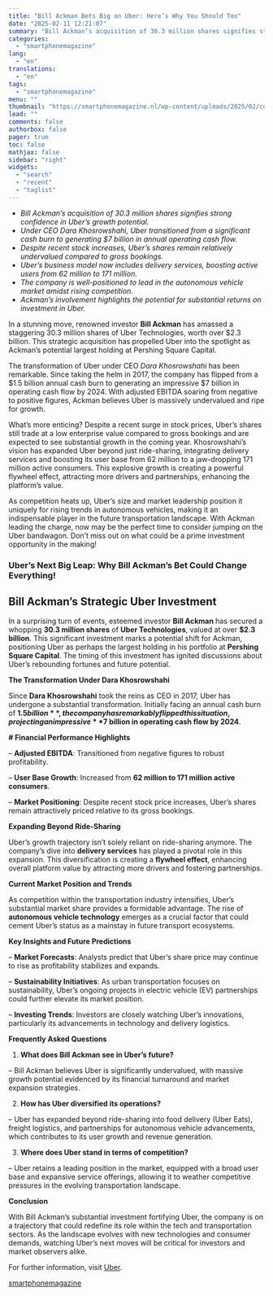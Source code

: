 ```yaml
---
title: "Bill Ackman Bets Big on Uber: Here’s Why You Should Too"
date: "2025-02-11 12:21:07"
summary: "Bill Ackman’s acquisition of 30.3 million shares signifies strong confidence in Uber’s growth potential.Under CEO Dara Khosrowshahi, Uber transitioned from a significant cash burn to generating $7 billion in annual operating cash flow.Despite recent stock increases, Uber’s shares remain relatively undervalued compared to gross bookings.Uber’s business model now includes delivery..."
categories:
  - "smartphonemagazine"
lang:
  - "en"
translations:
  - "en"
tags:
  - "smartphonemagazine"
menu: ""
thumbnail: "https://smartphonemagazine.nl/wp-content/uploads/2025/02/compressed_img-2HZXBJ9h6aP4xBbcGHFYSFuH-480x384.png"
lead: ""
comments: false
authorbox: false
pager: true
toc: false
mathjax: false
sidebar: "right"
widgets:
  - "search"
  - "recent"
  - "taglist"
---
```


* *Bill Ackman’s acquisition of 30.3 million shares signifies strong confidence in Uber’s growth potential.*
* *Under CEO Dara Khosrowshahi, Uber transitioned from a significant cash burn to generating $7 billion in annual operating cash flow.*
* *Despite recent stock increases, Uber’s shares remain relatively undervalued compared to gross bookings.*
* *Uber’s business model now includes delivery services, boosting active users from 62 million to 171 million.*
* *The company is well-positioned to lead in the autonomous vehicle market amidst rising competition.*
* *Ackman’s involvement highlights the potential for substantial returns on investment in Uber.*

In a stunning move, renowned investor **Bill Ackman** has amassed a staggering 30.3 million shares of Uber Technologies, worth over $2.3 billion. This strategic acquisition has propelled Uber into the spotlight as Ackman’s potential largest holding at Pershing Square Capital.

The transformation of Uber under CEO *Dara Khosrowshahi* has been remarkable. Since taking the helm in 2017, the company has flipped from a $1.5 billion annual cash burn to generating an impressive $7 billion in operating cash flow by 2024. With adjusted EBITDA soaring from negative to positive figures, Ackman believes Uber is massively undervalued and ripe for growth.

What’s more enticing? Despite a recent surge in stock prices, Uber’s shares still trade at a low enterprise value compared to gross bookings and are expected to see substantial growth in the coming year. Khosrowshahi’s vision has expanded Uber beyond just ride-sharing, integrating delivery services and boosting its user base from 62 million to a jaw-dropping 171 million active consumers. This explosive growth is creating a powerful flywheel effect, attracting more drivers and partnerships, enhancing the platform’s value.

As competition heats up, Uber’s size and market leadership position it uniquely for rising trends in autonomous vehicles, making it an indispensable player in the future transportation landscape. With Ackman leading the charge, now may be the perfect time to consider jumping on the Uber bandwagon. Don’t miss out on what could be a prime investment opportunity in the making!

### Uber’s Next Big Leap: Why Bill Ackman’s Bet Could Change Everything!

## Bill Ackman’s Strategic Uber Investment

In a surprising turn of events, esteemed investor **Bill Ackman** has secured a whopping **30.3 million shares** of **Uber Technologies**, valued at over **$2.3 billion**. This significant investment marks a potential shift for Ackman, positioning Uber as perhaps the largest holding in his portfolio at **Pershing Square Capital**. The timing of this investment has ignited discussions about Uber’s rebounding fortunes and future potential.

**The Transformation Under Dara Khosrowshahi**

Since **Dara Khosrowshahi** took the reins as CEO in 2017, Uber has undergone a substantial transformation. Initially facing an annual cash burn of **$1.5 billion**, the company has remarkably flipped this situation, projecting an impressive **$7 billion in operating cash flow by 2024**.

**# Financial Performance Highlights**  

– **Adjusted EBITDA**: Transitioned from negative figures to robust profitability.  

– **User Base Growth**: Increased from **62 million to 171 million active consumers**.  

– **Market Positioning**: Despite recent stock price increases, Uber’s shares remain attractively priced relative to its gross bookings.

**Expanding Beyond Ride-Sharing**

Uber’s growth trajectory isn’t solely reliant on ride-sharing anymore. The company’s dive into **delivery services** has played a pivotal role in this expansion. This diversification is creating a **flywheel effect**, enhancing overall platform value by attracting more drivers and fostering partnerships.

**Current Market Position and Trends**

As competition within the transportation industry intensifies, Uber’s substantial market share provides a formidable advantage. The rise of **autonomous vehicle technology** emerges as a crucial factor that could cement Uber’s status as a mainstay in future transport ecosystems.

**Key Insights and Future Predictions**

– **Market Forecasts**: Analysts predict that Uber’s share price may continue to rise as profitability stabilizes and expands.  

– **Sustainability Initiatives**: As urban transportation focuses on sustainability, Uber’s ongoing projects in electric vehicle (EV) partnerships could further elevate its market position.  

– **Investing Trends**: Investors are closely watching Uber’s innovations, particularly its advancements in technology and delivery logistics.

**Frequently Asked Questions**

1. **What does Bill Ackman see in Uber’s future?**  

– Bill Ackman believes Uber is significantly undervalued, with massive growth potential evidenced by its financial turnaround and market expansion strategies.

2. **How has Uber diversified its operations?**  

– Uber has expanded beyond ride-sharing into food delivery (Uber Eats), freight logistics, and partnerships for autonomous vehicle advancements, which contributes to its user growth and revenue generation.

3. **Where does Uber stand in terms of competition?**  

– Uber retains a leading position in the market, equipped with a broad user base and expansive service offerings, allowing it to weather competitive pressures in the evolving transportation landscape.

**Conclusion**

With Bill Ackman’s substantial investment fortifying Uber, the company is on a trajectory that could redefine its role within the tech and transportation sectors. As the landscape evolves with new technologies and consumer demands, watching Uber’s next moves will be critical for investors and market observers alike.

For further information, visit [Uber](https://www.uber.com).

[smartphonemagazine](https://smartphonemagazine.nl/en/2025/02/11/bill-ackman-bets-big-on-uber-heres-why-you-should-too/)
